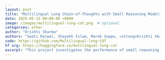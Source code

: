 ```yaml
---
layout: post
title: "Multilingual Long Chain-of-Thoughts with Small Reasoning Models"
date: 2025-05-15 00:00:00 +0000
image: /images/multilingual-long-cot.png  # optional
categories: other
author: "Drishti Sharma"
authors: "Swati Rajwal, Shayekh Islam, Marek Suppa, <strong>Drishti Sharma</strong>, Azmine Toushik, Yadnyesh C., Morteza Kashani, Allison Yang, Ira Salsabila"
code: https://github.com/Multilingual-long-COT
hf org: https://huggingface.co/mutilingual-long-cot
excerpt: "This project investigates the performance of small reasoning models on long-form multilingual chain-of-thought (CoT) tasks in scientific domains. Using translated and human-post-edited versions of GPQA, we evaluate models like Qwen3-1.7B and Deepseek-R1-Distill across six languages including Hindi, Bengali, Spanish, and Marathi. Our findings reveal that small models underperform in low-resource languages and generate significantly shorter CoT traces. By fine-tuning models on multilingual reasoning traces derived from CAMEL-AI, we aim to democratize access to high-quality scientific reasoning in non-English contexts."
---
```


